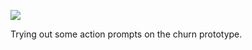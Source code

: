 ![](https://db-feed.s3.amazonaws.com/legacy/Screen_Shot_2017-05-05_at_11_58_10_AM-1493999933360.png)

Trying out some action prompts on the churn prototype.
